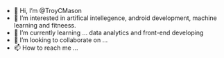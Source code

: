 - 👋 Hi, I’m @TroyCMason
- 👀 I’m interested in artifical intellegence, android development, machine learning and fitneess.
- 🌱 I’m currently learning ... data analytics and front-end developing
- 💞️ I’m looking to collaborate on ... 
- 📫 How to reach me ... 

<!---
TroyCMason/TroyCMason is a ✨ special ✨ repository because its `README.md` (this file) appears on your GitHub profile.
You can click the Preview link to take a look at your changes.
--->
